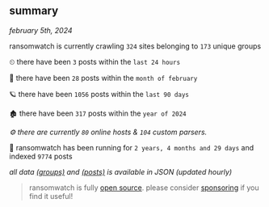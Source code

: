 
## summary
_february 5th, 2024_

ransomwatch is currently crawling `324` sites belonging to `173` unique groups

⏲ there have been `3` posts within the `last 24 hours`

🦈 there have been `28` posts within the `month of february`

🪐 there have been `1056` posts within the `last 90 days`

🏚 there have been `317` posts within the `year of 2024`

_⚙️ there are currently `80` online hosts & `104` custom parsers._

🦕 ransomwatch has been running for `2 years, 4 months and 29 days` and indexed `9774` posts

_all data  [(groups)](http://ransomwhat.telemetry.ltd/groups) and [(posts)](http://ransomwhat.telemetry.ltd/posts) is available in JSON (updated hourly)_

> ransomwatch is fully [open source](https://github.com/joshhighet/ransomwatch#ransomwatch--). please consider [sponsoring](https://github.com/sponsors/joshhighet) if you find it useful!
